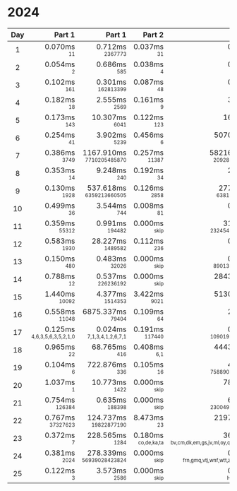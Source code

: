 # 2024

Day | Part 1 | Part 1 | Part 2 | Part 2
:---:|---:|---:|---:|---:
1 | 0.070ms <br/><sub><sup>11</sup></sub> | 0.712ms <br/><sub><sup>2367773</sup></sub> | 0.037ms <br/><sub><sup>31</sup></sub> | 0.129ms <br/><sub><sup>21271939</sup></sub> 
2 | 0.054ms <br/><sub><sup>2</sup></sub> | 0.686ms <br/><sub><sup>585</sup></sub> | 0.038ms <br/><sub><sup>4</sup></sub> | 0.757ms <br/><sub><sup>626</sup></sub> 
3 | 0.102ms <br/><sub><sup>161</sup></sub> | 0.301ms <br/><sub><sup>162813399</sup></sub> | 0.087ms <br/><sub><sup>48</sup></sub> | 0.158ms <br/><sub><sup>53783319</sup></sub> 
4 | 0.182ms <br/><sub><sup>18</sup></sub> | 2.555ms <br/><sub><sup>2569</sup></sub> | 0.161ms <br/><sub><sup>9</sup></sub> | 3.249ms <br/><sub><sup>1998</sup></sub> 
5 | 0.173ms <br/><sub><sup>143</sup></sub> | 10.307ms <br/><sub><sup>6041</sup></sub> | 0.122ms <br/><sub><sup>123</sup></sub> | 16.233ms <br/><sub><sup>4884</sup></sub> 
6 | 0.254ms <br/><sub><sup>41</sup></sub> | 3.902ms <br/><sub><sup>5239</sup></sub> | 0.456ms <br/><sub><sup>6</sup></sub> | 5070.855ms <br/><sub><sup>1753</sup></sub> 
7 | 0.386ms <br/><sub><sup>3749</sup></sub> | 1167.910ms <br/><sub><sup>7710205485870</sup></sub> | 0.257ms <br/><sub><sup>11387</sup></sub> | 58216.162ms <br/><sub><sup>20928985450275</sup></sub> 
8 | 0.353ms <br/><sub><sup>14</sup></sub> | 9.248ms <br/><sub><sup>240</sup></sub> | 0.192ms <br/><sub><sup>34</sup></sub> | 2.493ms <br/><sub><sup>955</sup></sub> 
9 | 0.130ms <br/><sub><sup>1928</sup></sub> | 537.618ms <br/><sub><sup>6359213660505</sup></sub> | 0.126ms <br/><sub><sup>2858</sup></sub> | 277.468ms <br/><sub><sup>6381624803796</sup></sub> 
10 | 0.499ms <br/><sub><sup>36</sup></sub> | 3.544ms <br/><sub><sup>744</sup></sub> | 0.008ms <br/><sub><sup>81</sup></sub> | 0.001ms <br/><sub><sup>1651</sup></sub> 
11 | 0.359ms <br/><sub><sup>55312</sup></sub> | 0.991ms <br/><sub><sup>194482</sup></sub> | 0.000ms <br/><sub><sup>skip</sup></sub> | 31.719ms <br/><sub><sup>232454623677743</sup></sub> 
12 | 0.583ms <br/><sub><sup>1930</sup></sub> | 28.227ms <br/><sub><sup>1489582</sup></sub> | 0.112ms <br/><sub><sup>236</sup></sub> | 0.023ms <br/><sub><sup>914966</sup></sub> 
13 | 0.150ms <br/><sub><sup>480</sup></sub> | 0.483ms <br/><sub><sup>32026</sup></sub> | 0.000ms <br/><sub><sup>skip</sup></sub> | 0.225ms <br/><sub><sup>89013607072065</sup></sub> 
14 | 0.788ms <br/><sub><sup>12</sup></sub> | 0.537ms <br/><sub><sup>226236192</sup></sub> | 0.000ms <br/><sub><sup>skip</sup></sub> | 2843.223ms <br/><sub><sup>8168</sup></sub> 
15 | 1.440ms <br/><sub><sup>10092</sup></sub> | 4.377ms <br/><sub><sup>1514353</sup></sub> | 3.422ms <br/><sub><sup>9021</sup></sub> | 5130.968ms <br/><sub><sup>1533076</sup></sub> 
16 | 0.558ms <br/><sub><sup>11048</sup></sub> | 6875.337ms <br/><sub><sup>79404</sup></sub> | 0.109ms <br/><sub><sup>64</sup></sub> | 2.936ms <br/><sub><sup>451</sup></sub> 
17 | 0.125ms <br/><sub><sup>4,6,3,5,6,3,5,2,1,0</sup></sub> | 0.024ms <br/><sub><sup>7,1,3,4,1,2,6,7,1</sup></sub> | 0.191ms <br/><sub><sup>117440</sup></sub> | 0.570ms <br/><sub><sup>109019476330651</sup></sub> 
18 | 0.965ms <br/><sub><sup>22</sup></sub> | 68.765ms <br/><sub><sup>416</sup></sub> | 0.408ms <br/><sub><sup>6,1</sup></sub> | 4443.294ms <br/><sub><sup>50,23</sup></sub> 
19 | 0.104ms <br/><sub><sup>6</sup></sub> | 722.876ms <br/><sub><sup>336</sup></sub> | 0.105ms <br/><sub><sup>16</sup></sub> | 4.415ms <br/><sub><sup>758890600222015</sup></sub> 
20 | 1.037ms <br/><sub><sup>1</sup></sub> | 10.773ms <br/><sub><sup>1422</sup></sub> | 0.000ms <br/><sub><sup>skip</sup></sub> | 78.753ms <br/><sub><sup>1009299</sup></sub> 
21 | 0.754ms <br/><sub><sup>126384</sup></sub> | 0.635ms <br/><sub><sup>188398</sup></sub> | 0.000ms <br/><sub><sup>skip</sup></sub> | 6.404ms <br/><sub><sup>230049027535970</sup></sub> 
22 | 0.767ms <br/><sub><sup>37327623</sup></sub> | 124.737ms <br/><sub><sup>19822877190</sup></sub> | 8.473ms <br/><sub><sup>23</sup></sub> | 2197.338ms <br/><sub><sup>2277</sup></sub> 
23 | 0.372ms <br/><sub><sup>7</sup></sub> | 228.565ms <br/><sub><sup>1284</sup></sub> | 0.180ms <br/><sub><sup>co,de,ka,ta</sup></sub> | 36.488ms <br/><sub><sup>bv,cm,dk,em,gs,jv,ml,oy,qj,ri,uo,xk,yw</sup></sub> 
24 | 0.381ms <br/><sub><sup>2024</sup></sub> | 278.339ms <br/><sub><sup>56939028423824</sup></sub> | 0.000ms <br/><sub><sup>skip</sup></sub> | 0.822ms <br/><sub><sup>frn,gmq,vtj,wnf,wtt,z05,z21,z39</sup></sub> 
25 | 0.122ms <br/><sub><sup>3</sup></sub> | 3.573ms <br/><sub><sup>2586</sup></sub> | 0.000ms <br/><sub><sup>skip</sup></sub> | 0.016ms <br/><sub><sup>Happy Xmas!</sup></sub> 
